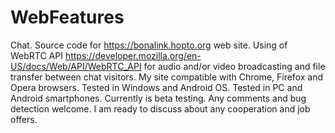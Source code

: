 # WebFeatures
Chat. Source code for https://bonalink.hopto.org web site. Using of WebRTC API https://developer.mozilla.org/en-US/docs/Web/API/WebRTC_API for audio and/or video broadcasting and file transfer between chat visitors. My site compatible with Chrome, Firefox and Opera browsers. Tested in Windows and Android OS. Tested in PC and Android smartphones. Currently is beta testing. Any comments and bug detection welcome.
I am ready to discuss about any cooperation and job offers.
